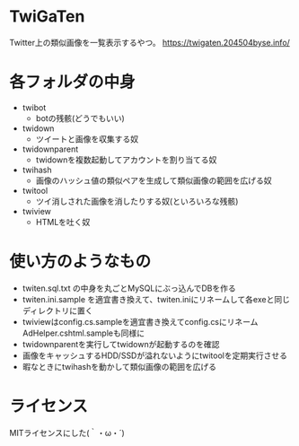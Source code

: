 # TwiGaTen
Twitter上の類似画像を一覧表示するやつ。
<https://twigaten.204504byse.info/>

# 各フォルダの中身
* twibot
  * botの残骸(どうでもいい)
* twidown
  * ツイートと画像を収集する奴
* twidownparent
  * twidownを複数起動してアカウントを割り当てる奴
* twihash
  * 画像のハッシュ値の類似ペアを生成して類似画像の範囲を広げる奴
* twitool
  * ツイ消しされた画像を消したりする奴(といろいろな残骸)
* twiview
  * HTMLを吐く奴

# 使い方のようなもの
  * twiten.sql.txt の中身を丸ごとMySQLにぶっ込んでDBを作る
  * twiten.ini.sample を適宜書き換えて、twiten.iniにリネームして各exeと同じディレクトリに置く
  * twiviewはconfig.cs.sampleを適宜書き換えてconfig.csにリネーム AdHelper.cshtml.sampleも同様に
  * twidownparentを実行してtwidownが起動するのを確認
  * 画像をキャッシュするHDD/SSDが溢れないようにtwitoolを定期実行させる
  * 暇なときにtwihashを動かして類似画像の範囲を広げる

# ライセンス
MITライセンスにした(｀・ω・´)
